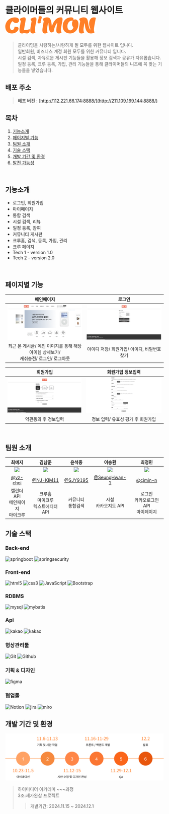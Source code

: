 # 클라이머들의 커뮤니티 웹사이트 <img src="https://github.com/the-most-perfect-3T/climb-on/blob/deploy/climb-on/src/main/resources/static/images/logo.svg?raw=true"/>
> 클라이밍을 사랑하는/사랑하게 될 모두를 위한 웹사이트 입니다.<br>
> 일반회원, 비즈니스 계정 회원 모두를 위한 커뮤니티 입니다.<br> 
> 시설 검색, 자유로운 게시판 기능들을 활용해 정보 검색과 공유가 자유롭습니다.<br>
> 일정 등록, 크루 등록, 가입, 관리 기능들을 통해 클라이머들의 니즈에 꼭 맞는 기능들을 넣었습니다.<br>


## 배포 주소
> **배포 버전** : [http://112.221.66.174:8888/](http://211.109.169.144:8888/) <br>


## 목차
1. [기능소개](#기능소개)
2. [페이지별 기능](#페이지별-기능)
3. [팀원 소개](#팀원-소개)
4. [기술 스택](#기술-스택)
5. [개발 기간 및 환경](#개발-기간-및-환경)
6. [발전 가능성](#room-for-improvement)

<br>

## 기능소개 
- 로그인, 회원가입
- 마이페이지
- 통합 검색
- 시설 검색, 리뷰
- 일정 등록, 참여
- 커뮤니티 게시판
- 크루홈, 검색, 등록, 가입, 관리
- 크루 페이지
- Tech 1 - version 1.0
- Tech 2 - version 2.0

<br>

## 페이지별 기능
| **메인페이지** | **로그인** |
| :------------: | :------------: |
| <img src="https://github.com/gangnam-auction/gangnam-auction/blob/won/FrontEnd/auction-front/src/assets/readMe_%EB%A9%94%EC%9D%B8%ED%8E%98%EC%9D%B4%EC%A7%80.png?raw=true" alt="mainpage" /> | <img src="https://github.com/gangnam-auction/gangnam-auction/blob/won/FrontEnd/auction-front/src/assets/readMe_%EB%A1%9C%EA%B7%B8%EC%9D%B8.png?raw=true" alt="login" /> |
| 최근 본 게시글/ 메인 이미지를 통해 해당 아이템 상세보기/<br> 캐쉬충전/ 로그인/ 로그아웃 | 아이디 저장/ 회원가입/ 아이디, 비밀번호 찾기 |

| **회원가입** | **회원가입 정보입력** |
| :------------: | :------------: |
| <img src="https://github.com/gangnam-auction/gangnam-auction/blob/won/FrontEnd/auction-front/src/assets/readMe_%ED%9A%8C%EC%9B%90%EA%B0%80%EC%9E%85.png?raw=true" alt="signup" /> | <img src="https://github.com/gangnam-auction/gangnam-auction/blob/won/FrontEnd/auction-front/src/assets/readMe_%ED%9A%8C%EC%9B%90%EA%B0%80%EC%9E%85%20%EC%A0%95%EB%B3%B4%EC%9E%91%EC%84%B1.png?raw=true" alt="signup input" /> |
| 약관동의 후 정보입력 | 정보 입력/ 유효성 평가 후 회원가입 |


<br>

## 팀원 소개
|                                        최예지                                        |                                        김남준                                        |                                       윤석중                                        |                                        이승환                                        |                                       최정민                                        |                                                                                                               
|:---------------------------------------------------------------------------------:|:---------------------------------------------------------------------------------:|:--------------------------------------------------------------------------------:|:---------------------------------------------------------------------------------:|:--------------------------------------------------------------------------------:| 
| <img width="160px" src="https://avatars.githubusercontent.com/u/177176285?v=4" /> | <img width="160px" src="https://avatars.githubusercontent.com/u/177180528?v=4" /> | <img width="160px" src="https://avatars.githubusercontent.com/u/177180456?v=4"/> | <img width="160px" src="https://avatars.githubusercontent.com/u/177591236?v=4" /> | <img width="160px" src="https://avatars.githubusercontent.com/u/89982300?v=4" /> | 
|                      [@yz-choi](https://github.com/yz-choi)                       |                     [@NJ-KIM11](https://github.com/NJ-KIM11)                      |                      [@SJY9195](https://github.com/SJY9195)                      |                  [@SeungHwan-1](https://github.com/SeungHwan-1)                   |                      [@cjmin-n](https://github.com/cjmin-n)                      |
|                             캘린더 API<br>메인페이지<br>마이크루                              |                             크루홈<br>마이크루<br>텍스트에디터 API                             |                                   커뮤니티<br>통합검색                                   |                                  시설<br>카카오지도 API                                  |                            로그인<br>카카오로그인 API<br>마이페이지                            |


## 기술 스택
### Back-end
![springboot](https://img.shields.io/badge/springboot-6DB33F?style=for-the-badge&logo=springboot&logoColor=white)
![springsecurity](https://img.shields.io/badge/springsecurity-6DB33F?style=for-the-badge&logo=springsecurity&logoColor=white)

### Front-end
![html5](https://img.shields.io/badge/html5-E34F26?style=for-the-badge&logo=html5&logoColor=white)
![css3](https://img.shields.io/badge/css3-1572B6?style=for-the-badge&logo=css3&logoColor=white)
![JavaScript](https://img.shields.io/badge/JavaScript-F7DF1E?style=for-the-badge&logo=Javascript&logoColor=white)
![Bootstrap](https://img.shields.io/badge/Bootstrap-7952B3?style=for-the-badge&logo=Bootstrap&logoColor=white)

### RDBMS
![mysql](https://img.shields.io/badge/mysql-4479A1?style=for-the-badge&logo=mysql&logoColor=white)
![mybatis](https://img.shields.io/badge/mybatis-181717?style=for-the-badge&logo=mybatis&logoColor=white)

### Api
![kakao](https://img.shields.io/badge/kakao-LogIn-FFCD00?style=for-the-badge&logo=kakao&logoColor=white)
![kakao](https://img.shields.io/badge/kakao-Map-FFCD00?style=for-the-badge&logo=kakao&logoColor=white)

### 형상관리툴
![Git](https://img.shields.io/badge/Git-F05032?style=for-the-badge&logo=Git&logoColor=white)
![Github](https://img.shields.io/badge/GitHub-181717?style=for-the-badge&logo=GitHub&logoColor=white)

### 기획 & 디자인
![figma](https://img.shields.io/badge/figma-F24E1E?style=for-the-badge&logo=figma&logoColor=white)

### 협업툴
![Notion](https://img.shields.io/badge/Notion-000000?style=for-the-badge&logo=Notion&logoColor=white)
![jira](https://img.shields.io/badge/jira-0052CC?style=for-the-badge&logo=jira&logoColor=white)
![miro](https://img.shields.io/badge/miro-050038?style=for-the-badge&logo=miro&logoColor=white)


## 개발 기간 및 환경
<img src="https://github.com/the-most-perfect-3T/climb-on/blob/deploy/climb-on/src/main/resources/static/images/project-architecture.png?raw=true" />



> 하이미디어 아카데미 ~~~과정<br>
> 3조:세가완삼 프로젝트 <br/>
> > 개발기간: 2024.11.15 ~ 2024.12.1
